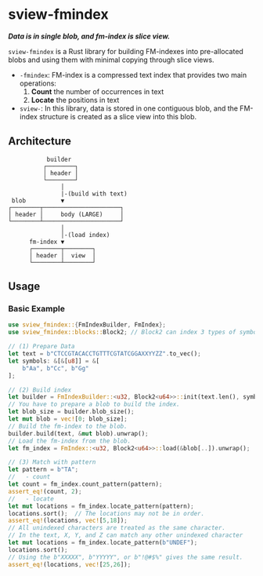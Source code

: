 # sview-fmindex

***Data is in single blob, and fm-index is slice view.***

`sview-fmindex` is a Rust library for building FM-indexes into pre-allocated blobs and using them with minimal copying through slice views.

- `-fmindex`: FM-index is a compressed text index that provides two main operations:
  1) **Count** the number of occurrences in text
  2) **Locate** the positions in text
- `sview-`: In this library, data is stored in one contiguous blob, and the FM-index structure is created as a slice view into this blob.

## Architecture

```
           builder
          ┌────────┐
          │ header │
          └────────┘
               │
               |-(build with text)
 blob          ▼
┌────────┬──────────────────────┐
│ header │     body (LARGE)     │
└────────┴──────────────────────┘
               │
               │-(load index)
      fm-index ▼
      ┌────────┬────────┐
      │ header │  view  │
      └────────┴────────┘
```

## Usage

### Basic Example

```rust
use sview_fmindex::{FmIndexBuilder, FmIndex};
use sview_fmindex::blocks::Block2; // Block2 can index 3 types of symbols

// (1) Prepare Data
let text = b"CTCCGTACACCTGTTTCGTATCGGAXXYYZZ".to_vec();
let symbols: &[&[u8]] = &[
    b"Aa", b"Cc", b"Gg"
];

// (2) Build index
let builder = FmIndexBuilder::<u32, Block2<u64>>::init(text.len(), symbols).unwrap();
// You have to prepare a blob to build the index.
let blob_size = builder.blob_size();
let mut blob = vec![0; blob_size];
// Build the fm-index to the blob.
builder.build(text, &mut blob).unwrap();
// Load the fm-index from the blob.
let fm_index = FmIndex::<u32, Block2<u64>>::load(&blob[..]).unwrap();

// (3) Match with pattern
let pattern = b"TA";
//   - count
let count = fm_index.count_pattern(pattern);
assert_eq!(count, 2);
//   - locate
let mut locations = fm_index.locate_pattern(pattern);
locations.sort();  // The locations may not be in order.
assert_eq!(locations, vec![5,18]);
// All unindexed characters are treated as the same character.
// In the text, X, Y, and Z can match any other unindexed character
let mut locations = fm_index.locate_pattern(b"UNDEF");
locations.sort();
// Using the b"XXXXX", b"YYYYY", or b"!@#$%" gives the same result.
assert_eq!(locations, vec![25,26]);
```

